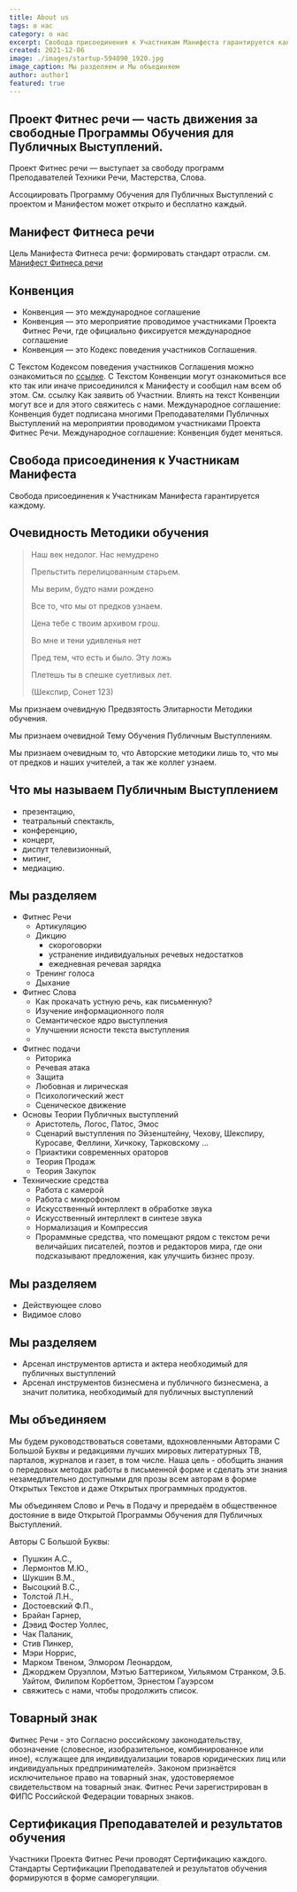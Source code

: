 ```yaml
---
title: About us
tags: о нас
category: о нас
excerpt: Свобода присоединения к Участникам Манифеста гарантируется каждому
created: 2021-12-06
image: ./images/startup-594090_1920.jpg
image_caption: Мы разделяем и Мы объединяем
author: author1
featured: true
---
```


## Проект Фитнес речи — часть движения за свободные Программы Обучения для Публичных Выступлений.

Проект Фитнес речи — выступает за свободу программ Преподавателей Техники Речи, Мастерства, Слова.

Ассоциировать Программу Обучения для Публичных Выступлений с проектом и Манифестом может открыто и бесплатно каждый.

## Манифест Фитнеса речи

Цель Манифеста Фитнеса речи: формировать стандарт отрасли. см. [Манифест Фитнеса речи](/posts/manifest-fitnesa-rechi/)

## Конвенция

- Конвенция — это международное соглашение
- Конвенция — это мероприятие проводимое участниками Проекта Фитнес Речи, где официально фиксируется международное соглашение
- Конвенция — это Кодекс поведения участников Соглашения.

С Текстом Кодексом поведения участников Соглашения можно ознакомиться по [ссылке](/posts/konvencziya/).
С Текстом Конвенции могут ознакомиться все кто так или иначе присоединился к Манифесту и сообщил нам всем об этом.
См. ссылку Как заявить об Участнии.
Влиять на текст Конвенции могут все и для этого свяжитесь с нами.
Международное соглашение: Конвенция будет подписана многими Преподавателями Публичных Выступлений на мероприятии проводимом участниками Проекта Фитнес Речи.
Международное соглашение: Конвенция будет меняться.

## Свобода присоединения к Участникам Манифеста

Свобода присоединения к Участникам Манифеста гарантируется каждому.

## Очевидность Методики обучения

> Наш век недолог. Нас немудрено
> 
> Прельстить перелицованным старьем.
> 
> Мы верим, будто нами рождено
> 
> Все то, что мы от предков узнаем.
> 
> 
> Цена тебе с твоим архивом грош.
> 
> Во мне и тени удивленья нет
> 
> Пред тем, что есть и было. Эту ложь
> 
> Плетешь ты в спешке суетливых лет.
> 
> (Шекспир, Сонет 123)

Мы признаем очевидную Предвзятость Элитарности Методики обучения.

Мы признаем очевидной Тему Обучения Публичным Выступлениям.

Мы признаем очевидным то, что Авторские методики лишь то, что мы от предков и наших учителей, а так же коллег узнаем.


## Что мы называем Публичным Выступлением

- презентацию,
- театральный спектакль,
- конференцию,
- концерт,
- диспут телевизионный,
- митинг,
- медиацию.

## Мы разделяем

- Фитнес Речи
  - Артикуляцию
  - Дикцию
    - скороговорки
    - устранение индивидуальных речевых недостатков
    - ежедневная речевая зарядка
  - Тренинг голоса 
  - Дыхание
- Фитнес Слова
    - Как прокачать устную речь, как письменную?
    - Изучение информационного поля
    - Семантическое ядро выступления
    - Улучшении ясности текста выступления
    - 
- Фитнес подачи
    - Риторика
    - Речевая атака
    - Защита
    - Любовная и лирическая
    - Психологический жест
    - Сценическое движение
- Основы Теории Публичных выступлений
    - Аристотель, Логос, Патос, Эмос
    - Сценарий выступления по Эйзенштейну, Чехову, Шекспиру, Куросаве, Феллини, Хичкоку, Тарковскому …
    - Приактики современных ораторов
    - Теория Продаж
    - Теория Закупок
- Технические средства
    - Работа с камерой
    - Работа с микрофоном
    - Искусственный интерллект в обработке звука
    - Искусственный интерллект в синтезе звука
    - Нормализация и Компрессия
    - Прораммные средства, что помещают рядом с текстом речи величайших писателей, поэтов и редакторов мира, где они подсказывают предложения, как улучшить бизнес прозу.


## Мы разделяем

- Действующее слово
- Видимое слово

## Мы разделяем

- Арсенал инструментов артиста и актера необходимый для публичных выступлений
- Арсенал инструментов бизнесмена и публичного бизнесмена, а значит политика, необходимый для публичных выступлений

## Мы объединяем 

Мы будем руководствоваться советами, вдохновленными Авторами С Большой Буквы и редакциями лучших мировых литературных ТВ, парталов, журналов и газет, в том числе. 
Наша цель - обобщить знания о передовых методах работы в письменной форме и сделать эти знания незамедлительно доступными для прозы всем авторам в форме Открытых Текстов и даже Открытых программных продуктов.

Мы объединяем Слово и Речь в Подачу и прередаём в общественное достояние в виде Открытой Программы Обучения для Публичных Выступлений.

Авторы С Большой Буквы:
- Пушкин А.С.,
- Лермонтов М.Ю.,
- Шукшин В.М.,
- Высоцкий В.С.,
- Толстой Л.Н.,
- Достоевский Ф.П.,
- Брайан Гарнер,
- Дэвид Фостер Уоллес,
- Чак Паланик,
- Стив Пинкер,
- Мэри Норрис,
- Марком Твеном, Элмором Леонардом,
- Джорджем Оруэллом, Мэтью Баттериком, Уильямом Странком, Э.Б. Уайтом, Филипом Корбеттом, Эрнестом Гауэрсом 
- свяжитесь с нами, чтобы продолжить список.

## Товарный знак
Фитнес Речи - это Согласно российскому законодательству, обозначение (словесное, изобразительное, комбинированное или иное), «служащее для индивидуализации товаров юридических лиц или индивидуальных предпринимателей». Законом признаётся исключительное право на товарный знак, удостоверяемое свидетельством на товарный знак.
Фитнес Речи зарегистрирован в ФИПС Российской Федерации товарных знаков.


## Сертификация Преподавателей и результатов обучения

Участники Проекта Фитнес Речи проводят Сертификацию каждого.
Стандарты Сертификации Преподавателей и результатов обучения формируются в форме саморегуляции.
